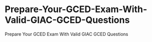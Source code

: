 # Prepare-Your-GCED-Exam-With-Valid-GIAC-GCED-Questions
Prepare Your GCED Exam With Valid GIAC GCED Questions
